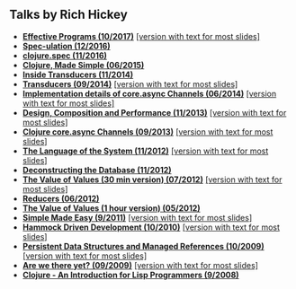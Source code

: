 Talks by Rich Hickey
--------------------

* **[Effective Programs (10/2017)](EffectivePrograms.md)** [[version with text for most slides]](EffectivePrograms-mostly-text.md)
* **[Spec-ulation (12/2016)](Spec_ulation.md)**
* **[clojure.spec (11/2016)](ClojureSpec.md)**
* **[Clojure, Made Simple (06/2015)](ClojureMadeSimple.md)**
* **[Inside Transducers (11/2014)](InsideTransducers.md)**
* **[Transducers (09/2014)](Transducers.md)** [[version with text for most slides]](Transducers-mostly-text.md)
* **[Implementation details of core.async Channels (06/2014)](ImplementationDetails.md)** [[version with text for most slides]](ImplementationDetails-mostly-text.md)
* **[Design, Composition and Performance (11/2013)](DesignCompositionPerformance.md)** [[version with text for most slides]](DesignCompositionPerformance-mostly-text.md)
* **[Clojure core.async Channels (09/2013)](CoreAsync.md)** [[version with text for most slides]](CoreAsync-mostly-text.md)
* **[The Language of the System (11/2012)](LanguageSystem.md)** [[version with text for most slides]](LanguageSystem-mostly-text.md)
* **[Deconstructing the Database (11/2012)](DeconstructingTheDatabase.md)**
* **[The Value of Values (30 min version) (07/2012)](ValueOfValues.md)** [[version with text for most slides]](ValueOfValues-mostly-text.md)
* **[Reducers (06/2012)](Reducers.md)**
* **[The Value of Values (1 hour version) (05/2012)](ValueOfValuesLong.md)**
* **[Simple Made Easy (9/2011)](SimpleMadeEasy.md)** [[version with text for most slides]](SimpleMadeEasy-mostly-text.md)
* **[Hammock Driven Development (10/2010)](HammockDrivenDev.md)** [[version with text for most slides]](HammockDrivenDev-mostly-text.md)
* **[Persistent Data Structures and Managed References (10/2009)](PersistentDataStructure.md)** [[version with text for most slides]](PersistentDataStructure-mostly-text.md)
* **[Are we there yet? (09/2009)](AreWeThereYet.md)** [[version with text for most slides]](AreWeThereYet-mostly-text.md)
* **[Clojure - An Introduction for Lisp Programmers (9/2008)](ClojureIntroForLispProgrammers.md)**

